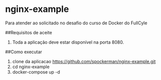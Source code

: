 # nginx-example
Para atender ao solicitado no desafio do curso de Docker do FullCyle

##Requisitos de aceite
1. Toda a aplicação deve estar disponível na porta 8080.

##Como executar
1. clone da aplicacao
   https://github.com/spockerman/nginx-example.git
3. cd nginx-example
4. docker-compose up -d
